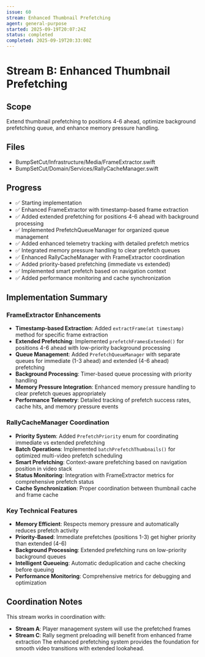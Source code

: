 ```yaml
---
issue: 60
stream: Enhanced Thumbnail Prefetching
agent: general-purpose
started: 2025-09-19T20:07:24Z
status: completed
completed: 2025-09-19T20:33:00Z
---
```


# Stream B: Enhanced Thumbnail Prefetching

## Scope
Extend thumbnail prefetching to positions 4-6 ahead, optimize background prefetching queue, and enhance memory pressure handling.

## Files
- BumpSetCut/Infrastructure/Media/FrameExtractor.swift
- BumpSetCut/Domain/Services/RallyCacheManager.swift

## Progress
- ✅ Starting implementation
- ✅ Enhanced FrameExtractor with timestamp-based frame extraction
- ✅ Added extended prefetching for positions 4-6 ahead with background processing
- ✅ Implemented PrefetchQueueManager for organized queue management
- ✅ Added enhanced telemetry tracking with detailed prefetch metrics
- ✅ Integrated memory pressure handling to clear prefetch queues
- ✅ Enhanced RallyCacheManager with FrameExtractor coordination
- ✅ Added priority-based prefetching (immediate vs extended)
- ✅ Implemented smart prefetch based on navigation context
- ✅ Added performance monitoring and cache synchronization

## Implementation Summary

### FrameExtractor Enhancements
- **Timestamp-based Extraction**: Added `extractFrame(at timestamp)` method for specific frame extraction
- **Extended Prefetching**: Implemented `prefetchFramesExtended()` for positions 4-6 ahead with low-priority background processing
- **Queue Management**: Added `PrefetchQueueManager` with separate queues for immediate (1-3 ahead) and extended (4-6 ahead) prefetching
- **Background Processing**: Timer-based queue processing with priority handling
- **Memory Pressure Integration**: Enhanced memory pressure handling to clear prefetch queues appropriately
- **Performance Telemetry**: Detailed tracking of prefetch success rates, cache hits, and memory pressure events

### RallyCacheManager Coordination
- **Priority System**: Added `PrefetchPriority` enum for coordinating immediate vs extended prefetching
- **Batch Operations**: Implemented `batchPrefetchThumbnails()` for optimized multi-video prefetch scheduling
- **Smart Prefetching**: Context-aware prefetching based on navigation position in video stack
- **Status Monitoring**: Integration with FrameExtractor metrics for comprehensive prefetch status
- **Cache Synchronization**: Proper coordination between thumbnail cache and frame cache

### Key Technical Features
- **Memory Efficient**: Respects memory pressure and automatically reduces prefetch activity
- **Priority-Based**: Immediate prefetches (positions 1-3) get higher priority than extended (4-6)
- **Background Processing**: Extended prefetching runs on low-priority background queues
- **Intelligent Queueing**: Automatic deduplication and cache checking before queuing
- **Performance Monitoring**: Comprehensive metrics for debugging and optimization

## Coordination Notes
This stream works in coordination with:
- **Stream A**: Player management system will use the prefetched frames
- **Stream C**: Rally segment preloading will benefit from enhanced frame extraction
The enhanced prefetching system provides the foundation for smooth video transitions with extended lookahead.